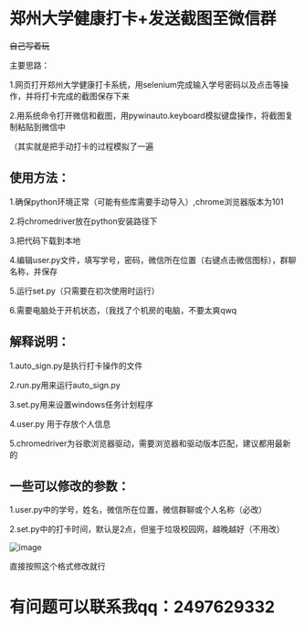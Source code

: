 # 郑州大学健康打卡+发送截图至微信群

~~自己写着玩~~

主要思路：

1.网页打开郑州大学健康打卡系统，用selenium完成输入学号密码以及点击等操作，并将打卡完成的截图保存下来

2.用系统命令打开微信和截图，用pywinauto.keyboard模拟键盘操作，将截图复制粘贴到微信中

（其实就是把手动打卡的过程模拟了一遍

## 使用方法：

1.确保python环境正常（可能有些库需要手动导入）,chrome浏览器版本为101

2.将chromedriver放在python安装路径下

3.把代码下载到本地

4.编辑user.py文件，填写学号，密码，微信所在位置（右键点击微信图标），群聊名称，并保存

5.运行set.py（只需要在初次使用时运行）

6.需要电脑处于开机状态，（我找了个机房的电脑，不要太爽qwq

## 解释说明：

1.auto_sign.py是执行打卡操作的文件

2.run.py用来运行auto_sign.py

3.set.py用来设置windows任务计划程序

4.user.py 用于存放个人信息

5.chromedriver为谷歌浏览器驱动，需要浏览器和驱动版本匹配，建议都用最新的


## 一些可以修改的参数：

1.user.py中的学号，姓名，微信所在位置，微信群聊或个人名称（必改）

2.set.py中的打卡时间，默认是2点，但鉴于垃圾校园网，越晚越好（不用改）

![image](https://user-images.githubusercontent.com/81011915/166663113-d330b867-91b6-4062-8365-e28e891fd0d1.png)

直接按照这个格式修改就行


# 有问题可以联系我qq：2497629332
